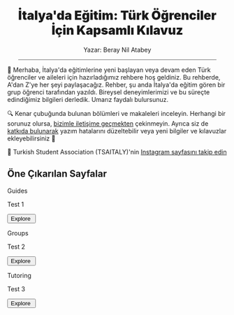 <h1 align="center" style="font-weight: 900; margin-top: 50px">İtalya'da Eğitim: Türk Öğrenciler İçin Kapsamlı Kılavuz</h1>
<p align="center" style="margin-top: 0px">Yazar: Beray Nil Atabey</p>

<div style="width: 90%; height: 1px; background-color: #606060; margin-left: auto; margin-right: auto"></div>

👋 Merhaba, İtalya'da eğitimlerine yeni başlayan veya devam eden Türk öğrenciler ve aileleri için hazırladığımız rehbere hoş geldiniz. Bu rehberde, A'dan Z'ye her şeyi paylaşacağız. Rehber, şu anda İtalya'da eğitim gören bir grup öğrenci tarafından yazıldı. Bireysel deneyimlerimizi ve bu süreçte edindiğimiz bilgileri derledik. Umarız faydalı bulursunuz.

🔍 Kenar çubuğunda bulunan bölümleri ve makaleleri inceleyin. Herhangi bir sorunuz olursa, [bizimle iletişime geçmekten](contributing/contacts/) çekinmeyin. Ayrıca siz de [katkıda bulunarak](contributing/how-to-contribute/) yazım hatalarını düzeltebilir veya yeni bilgiler ve kılavuzlar ekleyebilirsiniz 💪

🙌 Turkish Student Association (TSAITALY)'nin [Instagram sayfasını takip edin](https://instagram.com)

## Öne Çıkarılan Sayfalar

<div class="home_evid"><div class="home_page" id="home_timeline"><p class="home_box_text_title" id="home_wiki_text">Guides</p><p class="home_box_text">Test 1</p><button class="explore_more" onclick="window.location.href=&quot;info/freshmen/timeline/&quot;">Explore&nbsp;<i class="fa-solid fa-arrow-right" aria-hidden="true"></i></button></div><div class="home_page" id="home_ssn_groups"><p class="home_box_text_title" id="home_wiki_text">Groups</p><p class="home_box_text">Test 2</p><button class="explore_more" onclick="window.location.href=&quot;channels/groups/&quot;">Explore&nbsp;<i class="fa-solid fa-arrow-right" aria-hidden="true"></i></button></div><div class="home_page" id="home_tutoring"><p class="home_box_text_title" id="home_enroll_text">Tutoring</p><p class="home_box_text">Test 3</p><button class="explore_more" onclick="window.location.href=&quot;info/services/tutoring/&quot;">Explore&nbsp;<i class="fa-solid fa-arrow-right" aria-hidden="true"></i></button></div></div>